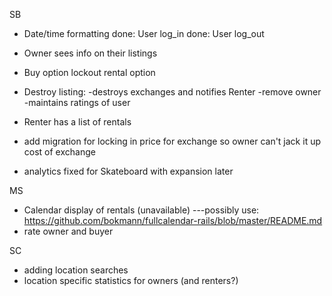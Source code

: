 
SB
* Date/time formatting
done: User log_in
done: User log_out
* Owner sees info on their listings
* Buy option lockout rental option
* Destroy listing:
      -destroys exchanges and notifies Renter
      -remove owner
      -maintains ratings of user
* Renter has a list of rentals
* add migration for locking in price for exchange so owner can't jack it up cost of exchange

* analytics fixed for Skateboard with expansion later


MS
* Calendar display of rentals (unavailable)
  ---possibly use: https://github.com/bokmann/fullcalendar-rails/blob/master/README.md
* rate owner and buyer



SC
* adding location searches
* location specific statistics for owners (and renters?)
